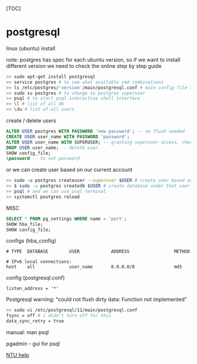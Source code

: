 [TOC]

# postgresql

linux (ubuntu) install

note: postgres has spec for each ubuntu version, so if we want to install different version we need to check the online step by step guide

```bash
>> sudo apt-get install postgresql
>> service postgres # to see what available cmd combinations
>> ls /etc/postgres/'version'/main/postgresql.conf # main config file to check eg. ports and etc.
>> sudo su postgres # to change to postgres superuser
>> psql # to start psql interactive shell interface
>> \l # list of all db
>> \du # list of all users
```

create / delete users

```sql
ALTER USER postgres WITH PASSWORD 'new password'; -- no flush needed
CREATE USER user_name WITH PASSWORD 'password';
ALTER USER user_name WITH SUPERUSER; -- granting superuser access, check with \du
DROP USER user_name; -- delete user
SHOW config_file;
\password -- to set password
```

or we can create user based on our current account

````bash
>> sudo -u postgres createuser --superuser $USER # create user based on current user
>> $ sudo -u postgres createdb $USER # create database under that user
>> psql # and we can use psql terminal
>> systemctl postgres reload
````

MISC

```sql
SELECT * FROM pg_settings WHERE name = 'port';
SHOW hba_file;
SHOW config_file;
```

configs (hba_config)

```
# TYPE  DATABASE        USER            ADDRESS                 METHOD

# IPv6 local connections:
host    all             user_name       0.0.0.0/0               md5
```

config (postgresql.conf)

```
listen_address = '*'
```

Postgresql warning: "could not flush dirty data: Function not implemented"

```bash
>> sudo vi /etc/postgresql/11/main/postgresql.conf
fsync = off # i didn't turn off for this
data_sync_retry = true
```



manual: man psql

pgadmin - gui for psql

[NTU help](https://www3.ntu.edu.sg/home/ehchua/programming/sql/PostgreSQL_GetStarted.html)

